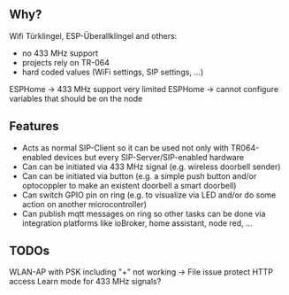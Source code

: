 Why?
----
Wifi Türklingel, ESP-Überallklingel and others: 
- no 433 MHz support
- projects rely on TR-064
- hard coded values (WiFi settings, SIP settings, ...)

ESPHome -> 433 MHz support very limited
ESPHome -> cannot configure variables that should be on the node

Features
--------
- Acts as normal SIP-Client so it can be used not only with TR064-enabled devices but every SIP-Server/SIP-enabled hardware
- Can can be initiated via 433 MHz signal (e.g. wireless doorbell sender)
- Can can be initiated via button (e.g. a simple push button and/or optocoppler to make an existent doorbell a smart doorbell)
- Can switch GPIO pin on ring (e.g. to visualize via LED and/or do some action on another microcontroller)
- Can publish mqtt messages on ring so other tasks can be done via integration platforms like ioBroker, home assistant, node red, ...


TODOs
-----
WLAN-AP with PSK including "+" not working -> File issue
protect HTTP access
Learn mode for 433 MHz signals?

